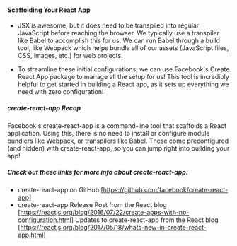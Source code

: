 #### Scaffolding Your React App  
- JSX is awesome, but it does need to be transpiled into regular JavaScript before reaching the browser. We typically use a transpiler like Babel to accomplish this for us.
We can run Babel through a build tool, like Webpack which helps bundle all of our assets (JavaScript files, CSS, images, etc.) for web projects.  

- To streamline these initial configurations, we can use Facebook's Create React App package to manage all the setup for us! 
This tool is incredibly helpful to get started in building a React app, as it sets up everything we need with zero configuration!  


##### create-react-app Recap
Facebook's create-react-app is a command-line tool that scaffolds a React application. Using this, there is no need to install or configure module bundlers like Webpack, or transpilers like Babel. These come preconfigured (and hidden) with create-react-app, so you can jump right into building your app!  

##### Check out these links for more info about create-react-app:  
- create-react-app on GitHub  [https://github.com/facebook/create-react-app]
- create-react-app Release Post from the React blog  [https://reactjs.org/blog/2016/07/22/create-apps-with-no-configuration.html]
Updates to create-react-app from the React blog [https://reactjs.org/blog/2017/05/18/whats-new-in-create-react-app.html]
